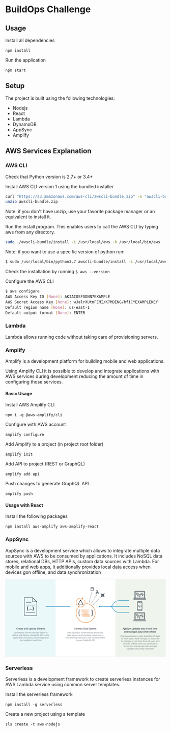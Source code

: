 # BuildOps Challenge

## Usage

Install all dependencies

`npm install`

Run the application

`npm start`

## Setup

The project is built using the following technologies:

- Nodejs
- React
- Lambda
- DynamoDB
- AppSync
- Amplify

## AWS Services Explanation

### AWS CLI

Check that Python version is 2.7+ or 3.4+

Install AWS CLI version 1 using the bundled installer

```bash
curl "https://s3.amazonaws.com/aws-cli/awscli-bundle.zip" -o "awscli-bundle.zip"
unzip awscli-bundle.zip
```

Note: if you don't have unzip, use your favorite package manager or an equivalent to install it.

Run the install program. This enables users to call the AWS CLI by typing aws from any directory.

```bash
sudo ./awscli-bundle/install -i /usr/local/aws -b /usr/local/bin/aws
```

Note: if you want to use a specific version of python run:

```bash
$ sudo /usr/local/bin/python3.7 awscli-bundle/install -i /usr/local/aws -b /usr/local/bin/aws
```

Check the installation by running `$ aws --version`

Configure the AWS CLI

```bash
$ aws configure
AWS Access Key ID [None]: AKIAIOSFODNN7EXAMPLE
AWS Secret Access Key [None]: wJalrXUtnFEMI/K7MDENG/bfiCYEXAMPLEKEY
Default region name [None]: us-east-1
Default output format [None]: ENTER
```

### Lambda

Lambda allows running code without taking care of provisioning servers.

### Amplify

Amplify is a development platform for building mobile and web applications.

Using Amplify CLI it is possible to develop and integrate applications with AWS services during development
reducing the amount of time in configuring those services.

#### Basic Usage

Install AWS Amplify CLI

`npm i -g @aws-amplify/cli`

Configure with AWS account

`amplify configure`

Add Amplify to a project (in project root folder)

`amplify init`

Add API to project (REST or GraphQL)

`amplify add api`

Push changes to generate GraphQL API

`amplify push`

#### Usage with React

Install the following packages

`npm install aws-amplify aws-amplify-react`

### AppSync

AppSync is a development service which allows to integrate multiple data sources with AWS to be consumed by applications.
It includes NoSQL data stores, relational DBs, HTTP APIs, custom data sources with Lambda.
For mobile and web apps, it additionally provides local data access when devices gon offline, and data synchronization

![How it works](aws-appsync-arch.png)

### Serverless

Serverless is a development framework to create serverless instances for AWS Lambda service using common server templates.

Install the serverless framework

`npm install -g serverless`

Create a new project using a template

`sls create -t aws-nodejs`
